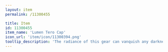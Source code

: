 ```yaml
---
layout: item
permalink: /11300455

title: Item
id: 11300455
item_name: 'Lumen Tero Cap'
icon_url: 'item/icon/11300394.png'
tooltip_description: 'The radiance of this gear can vanquish any darkness. Legend says it was left behind by beings of pure light.'
---
```

